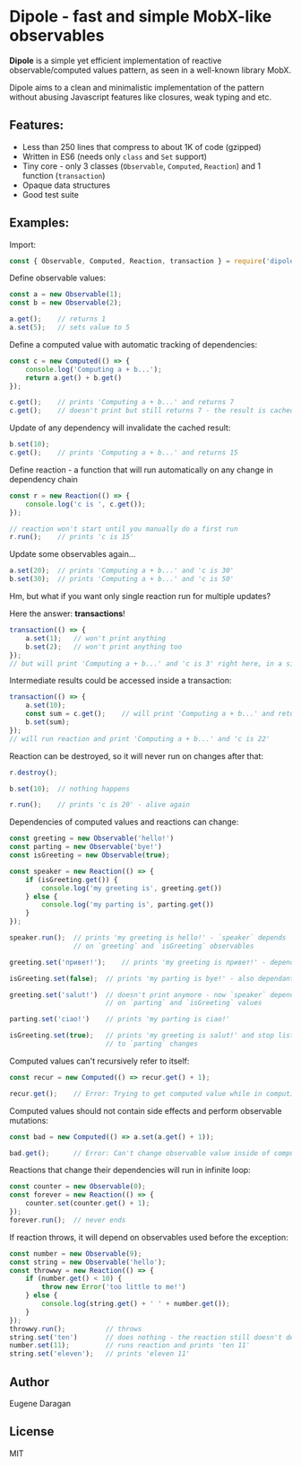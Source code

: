 # Dipole - fast and simple MobX-like observables

**Dipole** is a simple yet efficient implementation of reactive observable/computed values pattern, as seen in a well-known library MobX.

Dipole aims to a clean and minimalistic implementation of the pattern without abusing Javascript features like closures, weak typing and etc.

## Features:
- Less than 250 lines that compress to about 1K of code (gzipped)
- Written in ES6 (needs only `class` and `Set` support)
- Tiny core - only 3 classes (`Observable`, `Computed`, `Reaction`) and 1 function (`transaction`)
- Opaque data structures
- Good test suite

## Examples:
Import:
```js
const { Observable, Computed, Reaction, transaction } = require('dipole');
```
Define observable values:
```js
const a = new Observable(1);
const b = new Observable(2);

a.get();    // returns 1
a.set(5);   // sets value to 5
```
Define a computed value with automatic tracking of dependencies:
```js
const c = new Computed(() => {
    console.log('Computing a + b...');
    return a.get() + b.get()
});

c.get();    // prints 'Computing a + b...' and returns 7
c.get();    // doesn't print but still returns 7 - the result is cached!
```
Update of any dependency will invalidate the cached result:
```js
b.set(10);
c.get();    // prints 'Computing a + b...' and returns 15
```
Define reaction - a function that will run automatically on any change in dependency chain
```js
const r = new Reaction(() => {
    console.log('c is ', c.get());
});

// reaction won't start until you manually do a first run
r.run();    // prints 'c is 15'
```
Update some observables again...
```js
a.set(20);  // prints 'Computing a + b...' and 'c is 30'
b.set(30);  // prints 'Computing a + b...' and 'c is 50'
```
Hm, but what if you want only single reaction run for multiple updates?

Here the answer: **transactions**!
```js
transaction(() => {
    a.set(1);   // won't print anything
    b.set(2);   // won't print anything too
});
// but will print 'Computing a + b...' and 'c is 3' right here, in a single run!
```
Intermediate results could be accessed inside a transaction:
```js
transaction(() => {
    a.set(10);
    const sum = c.get();    // will print 'Computing a + b...' and return 12
    b.set(sum);
});
// will run reaction and print 'Computing a + b...' and 'c is 22'
```
Reaction can be destroyed, so it will never run on changes after that:
```js
r.destroy();

b.set(10);  // nothing happens

r.run();    // prints 'c is 20' - alive again
```
Dependencies of computed values and reactions can change:
```js
const greeting = new Observable('hello!')
const parting = new Observable('bye!')
const isGreeting = new Observable(true);

const speaker = new Reaction(() => {
    if (isGreeting.get()) {
        console.log('my greeting is', greeting.get())
    } else {
        console.log('my parting is', parting.get())
    }
});

speaker.run();  // prints 'my greeting is hello!' - `speaker` depends 
                // on `greeting` and `isGreeting` observables

greeting.set('привет!');    // prints 'my greeting is привет!' - dependant value change

isGreeting.set(false);  // prints 'my parting is bye!' - also dependant value change

greeting.set('salut!')  // doesn't print anymore - now `speaker` depends only
                        // on `parting` and `isGreeting` values

parting.set('ciao!')    // prints 'my parting is ciao!'

isGreeting.set(true);   // prints 'my greeting is salut!' and stop listen 
                        // to `parting` changes
```
Computed values can't recursively refer to itself:
```js
const recur = new Computed(() => recur.get() + 1);

recur.get();    // Error: Trying to get computed value while in computing state
```
Computed values should not contain side effects and perform observable mutations:
```js
const bad = new Computed(() => a.set(a.get() + 1));

bad.get();      // Error: Can't change observable value inside of computed
```
Reactions that change their dependencies will run in infinite loop:
```js
const counter = new Observable(0);
const forever = new Reaction(() => {
    counter.set(counter.get() + 1);
});
forever.run();  // never ends
```
If reaction throws, it will depend on observables used before the exception:
```js
const number = new Observable(9);
const string = new Observable('hello');
const throwwy = new Reaction(() => {
    if (number.get() < 10) {
        throw new Error('too little to me!')
    } else {
        console.log(string.get() + ' ' + number.get());
    }
});
throwwy.run();          // throws
string.set('ten')       // does nothing - the reaction still doesn't depend on it
number.set(11);         // runs reaction and prints 'ten 11'
string.set('eleven');   // prints 'eleven 11'
```

## Author
Eugene Daragan

## License
MIT